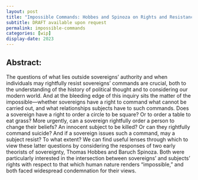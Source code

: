 ```yaml
---
layout: post
title: "Impossible Commands: Hobbes and Spinoza on Rights and Resistance"
subtitle: DRAFT available upon request
permalink: impossible-commands
categories: [wip]
display-date: 2023
---
```


<h2>Abstract:</h2>
The questions of what lies outside sovereigns’ authority and when individuals may rightfully resist sovereigns’ commands are crucial, both to the understanding of the history of political thought and to considering our modern world. And at the bleeding edge of this inquiry sits the matter of the impossible—whether sovereigns have a right to command what cannot be carried out, and what relationships subjects  have to such commands. Does a sovereign have a right to order a circle to be square? Or to order a table to eat grass?  More urgently, can a sovereign rightfully order a person to change their beliefs? An innocent subject to be killed? Or can they rightfully command suicide? And if a sovereign issues such a command, may a subject resist? To what extent? We can find useful lenses through which to view these latter questions by considering the responses of two early theorists of sovereignty, Thomas Hobbes and Baruch Spinoza. Both were particularly interested in the intersection between sovereigns’ and subjects’ rights with respect to that which human nature renders “impossible,” and both faced widespread condemnation for their views.

